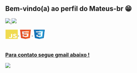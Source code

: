 ## Bem-vindo(a) ao perfil do Mateus-br 😁

 <div>
   <a href="https://github.com/Mateus-br">
   <img height="180em" src="https://github-readme-stats.vercel.app/api?username=Mateus-br&show_icons=true&theme=tokyonight&include_all_commits=true&count_private=true"/>
   <img height="180em" src="https://github-readme-stats.vercel.app/api/top-langs/?username=devemdobro&layout=compact&langs_count=6&theme=tokyonight"/>

</div>
<div style="display: inline_block"><br>
  <img align="center" alt="Js" height="30" width="40" src="https://raw.githubusercontent.com/devicons/devicon/master/icons/javascript/javascript-plain.svg ">
  <img align="center" alt="HTML" height="30" width="40" src="https://raw.githubusercontent.com/devicons/devicon/master/icons/html5/html5-original.svg ">
  <img align="center" alt="CSS" height="30" width="40" src="https://raw.githubusercontent.com/devicons/devicon/master/icons/css3/css3-original.svg ">
</div>
 
 <br>
 
  ### Para contato segue gmail abaixo !
 
<div>
  <a href = "mateusclaudioalvesdasilva@gmail.com"><img src="https://img.shields.io/badge/-Gmail-%23333?style=for-the-badge&logo=gmail&logoColor=white" alvo ="_blank"</a>
  
 

</div>
